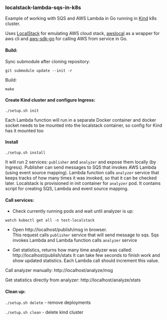 ### localstack-lambda-sqs-in-k8s
Example of working with SQS and AWS Lambda in Go running in [Kind](https://kind.sigs.k8s.io/docs/user/quick-start/) k8s cluster. 

Uses [LocalStack](https://github.com/localstack/localstack) for emulating AWS cloud stack, 
[awslocal](https://github.com/localstack/awscli-local) as a wrapper for aws cli
 and [aws-sdk-go](github.com/aws/aws-sdk-go) for calling AWS from service in Go.

#### Build:
Sync submodule after cloning repository:
```
git submodule update --init -r

```
Build:
```
make
```

#### Create Kind cluster and configure Ingress:
```
./setup.sh init
```
Each Lambda function will run in a separate Docker container and docker socket needs to be mounted into the 
localstack container, so config for Kind has it mounted too

#### Install
```
./setup.sh install
```
It will run 2 services: `publisher` and `analyzer` and expose them locally (by Ingress). Publisher can send messages to SQS 
that invokes AWS Lambda (using event source mapping). Lambda function calls `analyzer` service that keeps tracks of 
how many times it was invoked, so that it can be checked later. Localstack is provisioned in init container for `analyzer` pod. 
It contains script for creating SQS, Lambda and event source mapping.

#### Call services:
- Check currently running pods and wait until analyzer is up:
```
watch kubectl get all -n test-localstack
```

- Open http://localhost/publish/msg in browser.<br>
This request calls `publisher` service that will send message to sqs. 
Sqs invokes Lambda and Lambda function calls `analyzer` service

- Get statistics, returns how many time analyzer was called: http://localhost/publish/stats
It can take few seconds to finish work and show updated statistics. Each Lambda call should increment this value.

Call analyzer manually:
http://localhost/analyze/msg

Get statistics directly from analyzer:
http://localhost/analyze/stats
 
 #### Clean up:
 
 `./setup.sh delete` - remove deployments 
 
 `./setup.sh clean` - delete kind cluster




